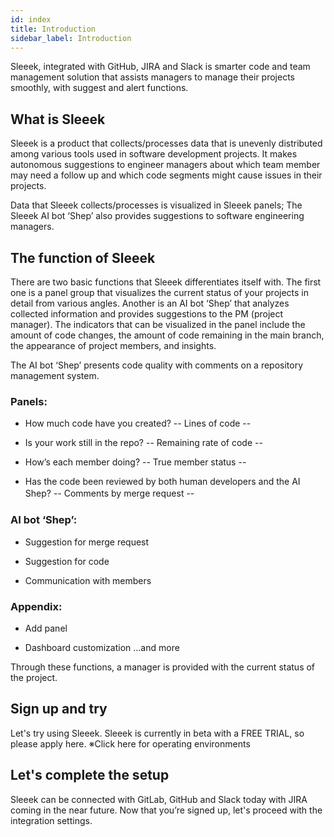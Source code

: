 ```yaml
---
id: index
title: Introduction
sidebar_label: Introduction
---
```


Sleeek, integrated with GitHub, JIRA and Slack is smarter code and team management solution that assists managers to manage their projects smoothly, with suggest and alert functions.


## What is Sleeek

Sleeek is a product that collects/processes data that is unevenly distributed among various tools used in software development projects. It makes autonomous suggestions to engineer managers about which team member may need a follow up and which code segments might cause issues in their projects.

Data that Sleeek collects/processes is visualized in Sleeek panels; The Sleeek AI bot ‘Shep’ also provides suggestions to software engineering managers.

## The function of Sleeek

There are two basic functions that Sleeek differentiates itself with. The first one is a panel group that visualizes the current status of your projects in detail from various angles. Another is an AI bot ‘Shep’ that analyzes collected information and provides suggestions to the PM (project manager). The indicators that can be visualized in the panel include the amount of code changes, the amount of code remaining in the main branch, the appearance of project members, and insights.

The AI bot ‘Shep’ presents code quality with comments on a repository management system.

### Panels:

- How much code have you created? -- Lines of code --

- Is your work still in the repo? -- Remaining rate of code --

- How’s each member doing? -- True member status --

- Has the code been reviewed by both human developers and the AI Shep? -- Comments by merge request --　　

### AI bot ‘Shep’:

- Suggestion for merge request

- Suggestion for code

- Communication with members

### Appendix:

- Add panel

- Dashboard customization   ...and more


Through these functions, a manager is provided with the current status of the project.

## Sign up and try

Let's try using Sleeek.
Sleeek is currently in beta with a FREE TRIAL, so please apply here.
※Click here for operating environments

## Let's complete the setup

Sleeek can be connected with GitLab, GitHub and Slack today with JIRA coming in the near future.
Now that you’re signed up, let's proceed with the integration settings.
